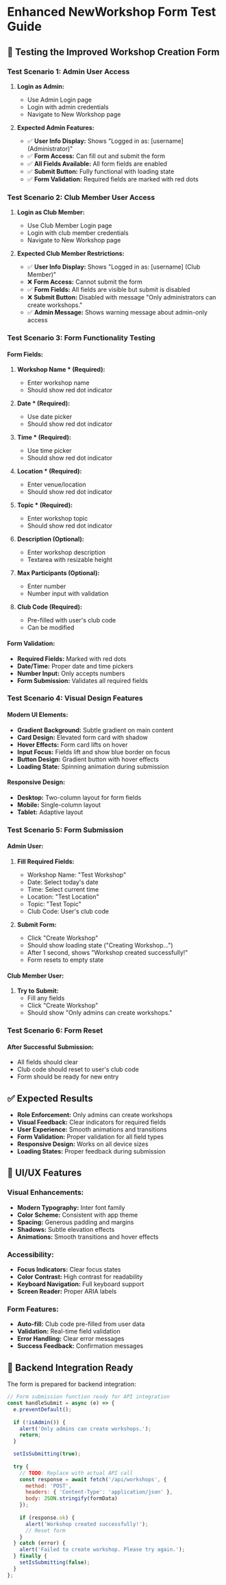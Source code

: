 # Enhanced NewWorkshop Form Test Guide

## 🎯 Testing the Improved Workshop Creation Form

### **Test Scenario 1: Admin User Access**

1. **Login as Admin:**
   - Use Admin Login page
   - Login with admin credentials
   - Navigate to New Workshop page

2. **Expected Admin Features:**
   - ✅ **User Info Display:** Shows "Logged in as: [username] (Administrator)"
   - ✅ **Form Access:** Can fill out and submit the form
   - ✅ **All Fields Available:** All form fields are enabled
   - ✅ **Submit Button:** Fully functional with loading state
   - ✅ **Form Validation:** Required fields are marked with red dots

### **Test Scenario 2: Club Member User Access**

1. **Login as Club Member:**
   - Use Club Member Login page
   - Login with club member credentials
   - Navigate to New Workshop page

2. **Expected Club Member Restrictions:**
   - ✅ **User Info Display:** Shows "Logged in as: [username] (Club Member)"
   - ❌ **Form Access:** Cannot submit the form
   - ✅ **Form Fields:** All fields are visible but submit is disabled
   - ❌ **Submit Button:** Disabled with message "Only administrators can create workshops."
   - ✅ **Admin Message:** Shows warning message about admin-only access

### **Test Scenario 3: Form Functionality Testing**

#### **Form Fields:**
1. **Workshop Name * (Required):**
   - Enter workshop name
   - Should show red dot indicator

2. **Date * (Required):**
   - Use date picker
   - Should show red dot indicator

3. **Time * (Required):**
   - Use time picker
   - Should show red dot indicator

4. **Location * (Required):**
   - Enter venue/location
   - Should show red dot indicator

5. **Topic * (Required):**
   - Enter workshop topic
   - Should show red dot indicator

6. **Description (Optional):**
   - Enter workshop description
   - Textarea with resizable height

7. **Max Participants (Optional):**
   - Enter number
   - Number input with validation

8. **Club Code (Required):**
   - Pre-filled with user's club code
   - Can be modified

#### **Form Validation:**
- **Required Fields:** Marked with red dots
- **Date/Time:** Proper date and time pickers
- **Number Input:** Only accepts numbers
- **Form Submission:** Validates all required fields

### **Test Scenario 4: Visual Design Features**

#### **Modern UI Elements:**
- **Gradient Background:** Subtle gradient on main content
- **Card Design:** Elevated form card with shadow
- **Hover Effects:** Form card lifts on hover
- **Input Focus:** Fields lift and show blue border on focus
- **Button Design:** Gradient button with hover effects
- **Loading State:** Spinning animation during submission

#### **Responsive Design:**
- **Desktop:** Two-column layout for form fields
- **Mobile:** Single-column layout
- **Tablet:** Adaptive layout

### **Test Scenario 5: Form Submission**

#### **Admin User:**
1. **Fill Required Fields:**
   - Workshop Name: "Test Workshop"
   - Date: Select today's date
   - Time: Select current time
   - Location: "Test Location"
   - Topic: "Test Topic"
   - Club Code: User's club code

2. **Submit Form:**
   - Click "Create Workshop"
   - Should show loading state ("Creating Workshop...")
   - After 1 second, shows "Workshop created successfully!"
   - Form resets to empty state

#### **Club Member User:**
1. **Try to Submit:**
   - Fill any fields
   - Click "Create Workshop"
   - Should show "Only admins can create workshops."

### **Test Scenario 6: Form Reset**

#### **After Successful Submission:**
- All fields should clear
- Club code should reset to user's club code
- Form should be ready for new entry

## ✅ Expected Results

- **Role Enforcement:** Only admins can create workshops
- **Visual Feedback:** Clear indicators for required fields
- **User Experience:** Smooth animations and transitions
- **Form Validation:** Proper validation for all field types
- **Responsive Design:** Works on all device sizes
- **Loading States:** Proper feedback during submission

## 🎨 UI/UX Features

### **Visual Enhancements:**
- **Modern Typography:** Inter font family
- **Color Scheme:** Consistent with app theme
- **Spacing:** Generous padding and margins
- **Shadows:** Subtle elevation effects
- **Animations:** Smooth transitions and hover effects

### **Accessibility:**
- **Focus Indicators:** Clear focus states
- **Color Contrast:** High contrast for readability
- **Keyboard Navigation:** Full keyboard support
- **Screen Reader:** Proper ARIA labels

### **Form Features:**
- **Auto-fill:** Club code pre-filled from user data
- **Validation:** Real-time field validation
- **Error Handling:** Clear error messages
- **Success Feedback:** Confirmation messages

## 🔧 Backend Integration Ready

The form is prepared for backend integration:

```javascript
// Form submission function ready for API integration
const handleSubmit = async (e) => {
  e.preventDefault();
  
  if (!isAdmin()) {
    alert('Only admins can create workshops.');
    return;
  }

  setIsSubmitting(true);
  
  try {
    // TODO: Replace with actual API call
    const response = await fetch('/api/workshops', {
      method: 'POST',
      headers: { 'Content-Type': 'application/json' },
      body: JSON.stringify(formData)
    });
    
    if (response.ok) {
      alert('Workshop created successfully!');
      // Reset form
    }
  } catch (error) {
    alert('Failed to create workshop. Please try again.');
  } finally {
    setIsSubmitting(false);
  }
};
``` 
